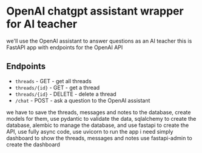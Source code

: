 # OpenAI chatgpt assistant wrapper for AI teacher

we'll use the OpenAI assistant to answer questions as an AI teacher
this is FastAPI app with endpoints for the OpenAI API

## Endpoints
- `threads` - GET - get all threads
- `threads/{id}` - GET - get a thread
- `threads/{id}` - DELETE - delete a thread
- `/chat` - POST - ask a question to the OpenAI assistant


we have to save the threads, messages and notes to the database, 
create models for them, use pydantic to validate the data, sqlalchemy to create the database, alembic to manage the database, 
and use fastapi to create the API, use fully async code, use uvicorn to run the app
i need simply dashboard to show the threads, messages and notes use fastapi-admin to create the dashboard
